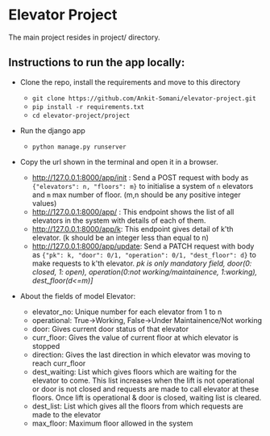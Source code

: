 # Elevator Project #
The main project resides in project/ directory.

## Instructions to run the app locally: ##
* Clone the repo, install the requirements and move to this directory
  * `git clone https://github.com/Ankit-Somani/elevator-project.git`
  * `pip install -r requirements.txt`
  * `cd elevator-project/project` 
* Run the django app
  * `python manage.py runserver`
* Copy the url shown in the terminal and open it in a browser.
  * http://127.0.0.1:8000/app/init : Send a POST request with body as `{"elevators": n, "floors": m}` to initialise a system of `n` elevators and `m` max number of floor. (m,n should be any positive integer values)
  * http://127.0.0.1:8000/app/ : This endpoint shows the list of all elevators in the system with details of each of them.
  * http://127.0.0.1:8000/app/k: This endpoint gives detail of k'th elevator. (k should be an integer less than equal to n)
  * http://127.0.0.1:8000/app/update: Send a PATCH request with body as `{"pk": k, "door": 0/1, "operation": 0/1, "dest_floor": d}` to make requests to k'th elevator.  <i>  pk is only mandatory field, door(0: closed, 1: open), operation(0:not working/maintainence, 1:working), dest_floor(d<=m)] </i>
  
* About the fields of model Elevator:
  * elevator_no: Unique number for each elevator from 1 to n
  * operational: True->Working, False->Under Maintainence/Not working
  * door: Gives current door status of that elevator
  * curr_floor: Gives the value of current floor at which elevator is stopped
  * direction: Gives the last direction in which elevator was moving to reach curr_floor
  * dest_waiting: List which gives floors which are waiting for the elevator to come. This list increases when the lift is not operational or door is not closed and requests are made to call elevator at these floors. Once lift is operational & door is closed, waiting list is cleared.
  * dest_list: List which gives all the floors from which requests are made to the elevator
  * max_floor: Maximum floor allowed in the system
  
  
  

